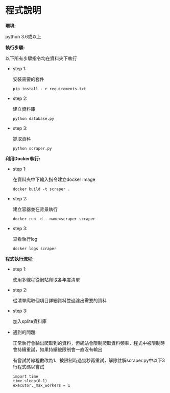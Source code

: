 # 程式說明

**環境:**

python 3.6或以上

**執行步驟:**

以下所有步驟指令均在資料夾下執行

* step 1:

  安裝需要的套件

      pip install - r requirements.txt

* step 2:

  建立資料庫

      python database.py

* step 3:

  抓取資料

      python scraper.py

**利用Docker執行:**

* step 1:

  在資料夾中下輸入指令建立docker image

      docker build -t scraper .

* step 2:

  建立容器並在背景執行

      docker run -d --name=scraper scraper

* step 3:

  查看執行log

      docker logs scraper

**程式執行流程:**

* step 1:

  使用多線程從網站爬取各年度清單

* step 2:

  從清單爬取個項目詳細資料並過濾出需要的資料

* step 3:

  加入splite資料庫

* 遇到的問題:

  正常執行會輸出爬取到的資料，但網站會限制爬取資料頻率，程式中被限制時會持續重試，如果持續被限制會一直沒有輸出

  有嘗試將線程數改為1、被限制時過幾秒再重試，解除註解scraper.py中以下3行程式碼以嘗試
  
      import time
      time.sleep(0.1)
      executor._max_workers = 1
